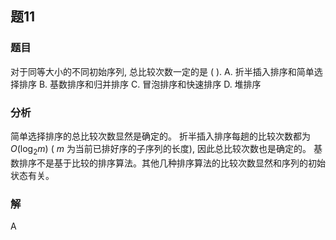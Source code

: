 ## 题11
### 题目
对于同等大小的不同初始序列, 总比较次数一定的是 ( ).
A. 折半插入排序和简单选择排序 B. 基数排序和归并排序
C. 冒泡排序和快速排序 D. 堆排序
### 分析
简单选择排序的总比较次数显然是确定的。
折半插入排序每趟的比较次数都为 $O( {{\log }_{2}m})$ ( $m$ 为当前已排好序的子序列的长度), 因此总比较次数也是确定的。
基数排序不是基于比较的排序算法。其他几种排序算法的比较次数显然和序列的初始状态有关。
### 解
A